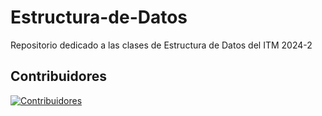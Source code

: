 # Estructura-de-Datos

Repositorio dedicado a las clases de Estructura de Datos del ITM 2024-2

## Contribuidores

[![Contribuidores](https://contrib.rocks/image?repo=mcasbutton/Estructura-de-Datos)](https://github.com/mcasbutton/Estructura-de-Datos)
